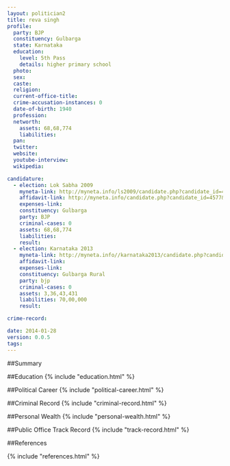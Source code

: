 ```yaml
---
layout: politician2
title: reva singh
profile: 
  party: BJP
  constituency: Gulbarga
  state: Karnataka
  education: 
    level: 5th Pass
    details: higher primary school
  photo: 
  sex: 
  caste: 
  religion: 
  current-office-title: 
  crime-accusation-instances: 0
  date-of-birth: 1940
  profession: 
  networth: 
    assets: 68,68,774
    liabilities: 
  pan: 
  twitter: 
  website: 
  youtube-interview: 
  wikipedia: 

candidature: 
  - election: Lok Sabha 2009
    myneta-link: http://myneta.info/ls2009/candidate.php?candidate_id=4577
    affidavit-link: http://myneta.info/candidate.php?candidate_id=4577&scan=original
    expenses-link: 
    constituency: Gulbarga 
    party: BJP
    criminal-cases: 0
    assets: 68,68,774
    liabilities: 
    result:  
  - election: Karnataka 2013
    myneta-link: http://myneta.info//karnataka2013/candidate.php?candidate_id=450
    affidavit-link: 
    expenses-link: 
    constituency: Gulbarga Rural 
    party: bjp
    criminal-cases: 0
    assets: 3,36,43,431
    liabilities: 70,00,000
    result:  

crime-record: 

date: 2014-01-28
version: 0.0.5
tags: 
---
```

##Summary


##Education
{% include "education.html" %}


##Political Career
{% include "political-career.html" %}


##Criminal Record
{% include "criminal-record.html" %}


##Personal Wealth
{% include "personal-wealth.html" %}


##Public Office Track Record
{% include "track-record.html" %}


##References


{% include "references.html" %}